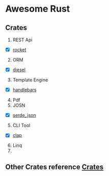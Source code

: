 # Awesome Rust

## Crates
1. REST Api 
  - [x] [rocket](https://rocket.rs/)
2. ORM 
  - [x] [diesel](http://diesel.rs/)
3. Template Engine
  - [x] [handlebars](https://github.com/sunng87/handlebars-rust)
4. Pdf
5. JOSN
  - [x] [serde_json](https://docs.serde.rs/serde_json/)
5. CLI Tool
  - [x] [clap](https://clap.rs/)
6. Linq
7. 


## Other Crates reference [Crates](https://github.com/rust-unofficial/awesome-rust)
